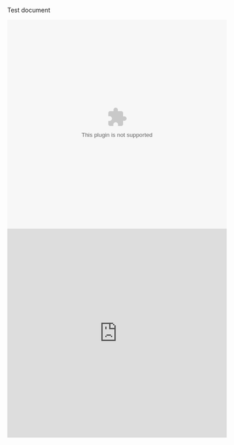 Test document

<embed src="github.com" style="width:100%; height: 50vw;">

<embed src="https://mthomas.net/index.html" style="width:100%; height: 50vw;">
